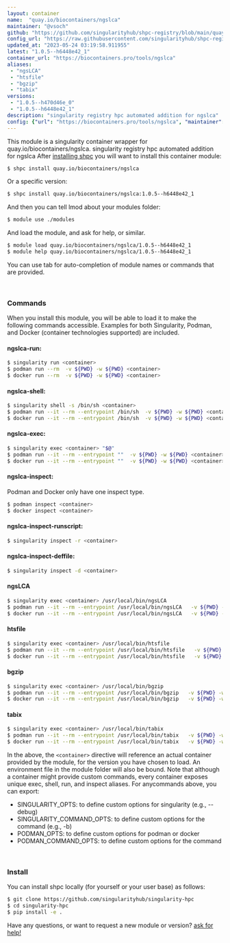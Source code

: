 ```yaml
---
layout: container
name:  "quay.io/biocontainers/ngslca"
maintainer: "@vsoch"
github: "https://github.com/singularityhub/shpc-registry/blob/main/quay.io/biocontainers/ngslca/container.yaml"
config_url: "https://raw.githubusercontent.com/singularityhub/shpc-registry/main/quay.io/biocontainers/ngslca/container.yaml"
updated_at: "2023-05-24 03:19:58.911955"
latest: "1.0.5--h6448e42_1"
container_url: "https://biocontainers.pro/tools/ngslca"
aliases:
 - "ngsLCA"
 - "htsfile"
 - "bgzip"
 - "tabix"
versions:
 - "1.0.5--h470d46e_0"
 - "1.0.5--h6448e42_1"
description: "singularity registry hpc automated addition for ngslca"
config: {"url": "https://biocontainers.pro/tools/ngslca", "maintainer": "@vsoch", "description": "singularity registry hpc automated addition for ngslca", "latest": {"1.0.5--h6448e42_1": "sha256:17eb034ec154c54ba581460913fb5da4a83a22885bd1c53f8648a84fcb7778b3"}, "tags": {"1.0.5--h470d46e_0": "sha256:34ebdc114757332e611bff8eb000d88b12300c0380feea73be815580722ab38d", "1.0.5--h6448e42_1": "sha256:17eb034ec154c54ba581460913fb5da4a83a22885bd1c53f8648a84fcb7778b3"}, "docker": "quay.io/biocontainers/ngslca", "aliases": {"ngsLCA": "/usr/local/bin/ngsLCA", "htsfile": "/usr/local/bin/htsfile", "bgzip": "/usr/local/bin/bgzip", "tabix": "/usr/local/bin/tabix"}}
---
```


This module is a singularity container wrapper for quay.io/biocontainers/ngslca.
singularity registry hpc automated addition for ngslca
After [installing shpc](#install) you will want to install this container module:


```bash
$ shpc install quay.io/biocontainers/ngslca
```

Or a specific version:

```bash
$ shpc install quay.io/biocontainers/ngslca:1.0.5--h6448e42_1
```

And then you can tell lmod about your modules folder:

```bash
$ module use ./modules
```

And load the module, and ask for help, or similar.

```bash
$ module load quay.io/biocontainers/ngslca/1.0.5--h6448e42_1
$ module help quay.io/biocontainers/ngslca/1.0.5--h6448e42_1
```

You can use tab for auto-completion of module names or commands that are provided.

<br>

### Commands

When you install this module, you will be able to load it to make the following commands accessible.
Examples for both Singularity, Podman, and Docker (container technologies supported) are included.

#### ngslca-run:

```bash
$ singularity run <container>
$ podman run --rm  -v ${PWD} -w ${PWD} <container>
$ docker run --rm  -v ${PWD} -w ${PWD} <container>
```

#### ngslca-shell:

```bash
$ singularity shell -s /bin/sh <container>
$ podman run --it --rm --entrypoint /bin/sh  -v ${PWD} -w ${PWD} <container>
$ docker run --it --rm --entrypoint /bin/sh  -v ${PWD} -w ${PWD} <container>
```

#### ngslca-exec:

```bash
$ singularity exec <container> "$@"
$ podman run --it --rm --entrypoint ""  -v ${PWD} -w ${PWD} <container> "$@"
$ docker run --it --rm --entrypoint ""  -v ${PWD} -w ${PWD} <container> "$@"
```

#### ngslca-inspect:

Podman and Docker only have one inspect type.

```bash
$ podman inspect <container>
$ docker inspect <container>
```

#### ngslca-inspect-runscript:

```bash
$ singularity inspect -r <container>
```

#### ngslca-inspect-deffile:

```bash
$ singularity inspect -d <container>
```


#### ngsLCA

```bash
$ singularity exec <container> /usr/local/bin/ngsLCA
$ podman run --it --rm --entrypoint /usr/local/bin/ngsLCA   -v ${PWD} -w ${PWD} <container> -c " $@"
$ docker run --it --rm --entrypoint /usr/local/bin/ngsLCA   -v ${PWD} -w ${PWD} <container> -c " $@"
```


#### htsfile

```bash
$ singularity exec <container> /usr/local/bin/htsfile
$ podman run --it --rm --entrypoint /usr/local/bin/htsfile   -v ${PWD} -w ${PWD} <container> -c " $@"
$ docker run --it --rm --entrypoint /usr/local/bin/htsfile   -v ${PWD} -w ${PWD} <container> -c " $@"
```


#### bgzip

```bash
$ singularity exec <container> /usr/local/bin/bgzip
$ podman run --it --rm --entrypoint /usr/local/bin/bgzip   -v ${PWD} -w ${PWD} <container> -c " $@"
$ docker run --it --rm --entrypoint /usr/local/bin/bgzip   -v ${PWD} -w ${PWD} <container> -c " $@"
```


#### tabix

```bash
$ singularity exec <container> /usr/local/bin/tabix
$ podman run --it --rm --entrypoint /usr/local/bin/tabix   -v ${PWD} -w ${PWD} <container> -c " $@"
$ docker run --it --rm --entrypoint /usr/local/bin/tabix   -v ${PWD} -w ${PWD} <container> -c " $@"
```



In the above, the `<container>` directive will reference an actual container provided
by the module, for the version you have chosen to load. An environment file in the
module folder will also be bound. Note that although a container
might provide custom commands, every container exposes unique exec, shell, run, and
inspect aliases. For anycommands above, you can export:

 - SINGULARITY_OPTS: to define custom options for singularity (e.g., --debug)
 - SINGULARITY_COMMAND_OPTS: to define custom options for the command (e.g., -b)
 - PODMAN_OPTS: to define custom options for podman or docker
 - PODMAN_COMMAND_OPTS: to define custom options for the command

<br>

### Install

You can install shpc locally (for yourself or your user base) as follows:

```bash
$ git clone https://github.com/singularityhub/singularity-hpc
$ cd singularity-hpc
$ pip install -e .
```

Have any questions, or want to request a new module or version? [ask for help!](https://github.com/singularityhub/singularity-hpc/issues)